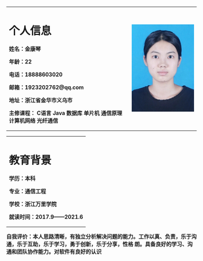 <table border="0">
  <tr>
    <td width="%75">
      <h1>个人信息</h1>
<p><b>姓名：金康琴</b></p>
<p><b>年龄：22</b></p>
<p><b>电话：18888603020</b></p>
<p><b>邮箱：1923202762@qq.com</b></p>
<p><b>地址：浙江省金华市义乌市</b></p>
<p><b>主修课程： C语言 Java 数据库 单片机 通信原理 计算机网络 光纤通信</b></p>
    </td>
    
   <td> 
  <img src="/jkqjkqjkq.jpg" width="100%">
  </td>  
  </tr>
  </table>
   
<table border="0">
  <tr>
    <td width="%75">
      <h1>教育背景</h1>   
<p><b>学历：本科</b></p>
<p><b>专业：通信工程</b></p>
<p><b>学校：浙江万里学院</b></p>
<p><b>就读时间：2017.9——2021.6</b></p>
      </td>
      </tr>
   </table>

<p><b>自我评价：本人思路清晰，有独立分析解决问题的能力。工作以真、负责，乐于沟通，乐于互助，乐于学习，勇于创新，乐于分享，性格
朗。具备良好的学习、沟通和团队协作能力。对软件有良好的认识</b></p>

